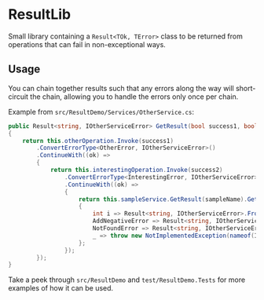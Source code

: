 # ResultLib

Small library containing a `Result<TOk, TError>` class to be returned from operations that can fail in non-exceptional ways.

## Usage

You can chain together results such that any errors along the way will short-circuit the chain, allowing you to handle the errors only once per chain.

Example from `src/ResultDemo/Services/OtherService.cs`:

```csharp
public Result<string, IOtherServiceError> GetResult(bool success1, bool success2, string sampleName)
{
    return this.otherOperation.Invoke(success1)
        .ConvertErrorType<OtherError, IOtherServiceError>()
        .ContinueWith((ok) =>
        {
            return this.interestingOperation.Invoke(success2)
                .ConvertErrorType<InterestingError, IOtherServiceError>()
                .ContinueWith((ok) =>
                {
                    return this.sampleService.GetResult(sampleName).GetValue() switch
                    {
                        int i => Result<string, IOtherServiceError>.FromOk("ok"),
                        AddNegativeError => Result<string, IOtherServiceError>.FromError(new GenericError("Cannot add negative numbers")),
                        NotFoundError => Result<string, IOtherServiceError>.FromError(new GenericError("Sample not found")),
                        _ => throw new NotImplementedException(nameof(ISampleServiceError)),
                    };
                });
        });
}
```

Take a peek through `src/ResultDemo` and `test/ResultDemo.Tests` for more examples of how it can be used.
